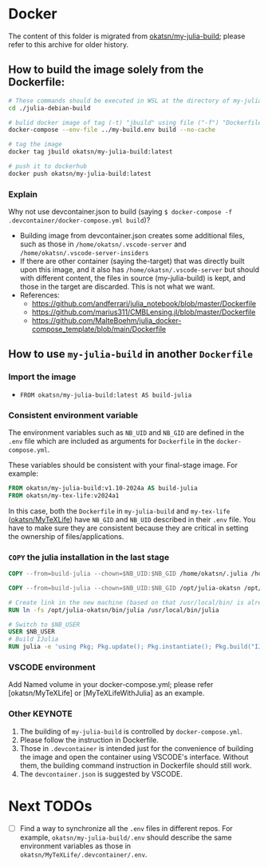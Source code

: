 # Docker

The content of this folder is migrated from [okatsn/my-julia-build](https://github.com/okatsn/my-julia-build); please refer to this archive for older history.

## How to build the image solely from the Dockerfile:

```bash
# These commands should be executed in WSL at the directory of my-julia-build
cd ./julia-debian-build

# bulid docker image of tag (-t) "jbuild" using file ("-f") "Dockerfile" in the context of current directory (`.` in the end)
docker-compose --env-file ../my-build.env build --no-cache

# tag the image 
docker tag jbuild okatsn/my-julia-build:latest

# push it to dockerhub
docker push okatsn/my-julia-build:latest
```

### Explain
Why not use devcontainer.json to build (saying `$ docker-compose -f .devcontainer/docker-compose.yml build`)?
- Building image from devcontainer.json creates some additional files, such as those in `/home/okatsn/.vscode-server` and `/home/okatsn/.vscode-server-insiders`
- If there are other container (saying the-target) that was directly built upon this image, and it also has `/home/okatsn/.vscode-server` but should with different content, the files in source (my-julia-build) is kept, and those in the target are discarded. This is not what we want.
- References: 
    - https://github.com/andferrari/julia_notebook/blob/master/Dockerfile
    - https://github.com/marius311/CMBLensing.jl/blob/master/Dockerfile
    - https://github.com/MalteBoehm/julia_docker-compose_template/blob/main/Dockerfile

## How to use `my-julia-build` in another `Dockerfile`

### Import the image

- `FROM okatsn/my-julia-build:latest AS build-julia`

### Consistent environment variable

The environment variables such as `NB_UID` and `NB_GID` are defined in the `.env` file which are included as arguments for `Dockerfile` in the `docker-compose.yml`.

These variables should be consistent with your final-stage image. For example: 

```Dockerfile
FROM okatsn/my-julia-build:v1.10-2024a AS build-julia
FROM okatsn/my-tex-life:v2024a1
```

In this case, both the `Dockerfile` in `my-julia-build` and `my-tex-life` ([okatsn/MyTeXLife](https://github.com/okatsn/MyTeXLife.git)) have 
`NB_GID` and `NB_UID` described in their `.env` file. You have to make sure they are consistent because they are critical in setting the ownership of files/applications.


### `COPY` the julia installation in the last stage

```Dockerfile
COPY --from=build-julia --chown=$NB_UID:$NB_GID /home/okatsn/.julia /home/$NB_USER/.julia

COPY --from=build-julia --chown=$NB_UID:$NB_GID /opt/julia-okatsn /opt/julia-okatsn

# Create link in the new machine (based on that /usr/local/bin/ is already in PATH)
RUN ln -fs /opt/julia-okatsn/bin/julia /usr/local/bin/julia

# Switch to $NB_USER
USER $NB_USER
# Build IJulia
RUN julia -e 'using Pkg; Pkg.update(); Pkg.instantiate(); Pkg.build("IJulia");' 
```

### VSCODE environment

Add Named volume in your docker-compose.yml; please refer [okatsn/MyTeXLife] or [MyTeXLifeWithJulia] as an example.


### Other KEYNOTE
1. The building of `my-julia-build` is controlled by `docker-compose.yml`.
2. Please follow the instruction in Dockerfile.
3. Those in `.devcontainer` is intended just for the convenience of building the image and open the container using VSCODE's interface. Without them, the building command instruction in Dockerfile should still work.
4. The `devcontainer.json` is suggested by VSCODE. 

# Next TODOs
- [ ] Find a way to synchronize all the `.env` files in different repos. For example, `okatsn/my-julia-build/.env` should describe the same environment variables as those in `okatsn/MyTeXLife/.devcontainer/.env`.